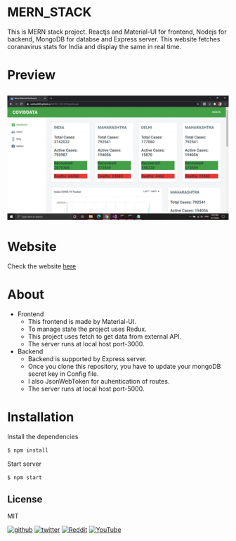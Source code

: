 # MERN_STACK
This is MERN stack project. Reactjs and Material-UI for frontend, Nodejs for backend, MongoDB for databse and Express server.
This website fetches coranavirus stats for India and display the same in real time.

# Preview

![simple calculator](https://github.com/subhash00/MERN_STACK/blob/master/mern.gif)
------
# Website
Check the website [here](https://subhash00.github.io/MERN_STACK/#/dashboard)

# About
* Frontend
  * This frontend is made by Material-UI.
  * To manage state the project uses Redux.
  * This project uses fetch to get data from external API.
  * The server runs at local host port-3000.
* Backend
  * Backend is supported by Express server.
  * Once you clone this repository, you have to update your mongoDB secret key in Config file.
  * I also JsonWebToken for auhentication of routes.
  * The server runs at local host port-5000.
# Installation
Install the dependencies
```sh
$ npm install
```
Start server
```sh
$ npm start
```
License
----
MIT

[<img src='https://cdn.jsdelivr.net/npm/simple-icons@3.0.1/icons/github.svg' alt='github' height='40'>](https://github.com/subhash00)  [<img src='https://cdn.jsdelivr.net/npm/simple-icons@3.0.1/icons/twitter.svg' alt='twitter' height='40'>](https://twitter.com/@codingGuru5) [<img src='https://cdn.jsdelivr.net/npm/simple-icons@3.0.1/icons/reddit.svg' alt='Reddit' height='40'>](https://www.reddit.com/user/coding-Guru) [<img src='https://cdn.jsdelivr.net/npm/simple-icons@3.0.1/icons/youtube.svg' alt='YouTube' height='40'>](https://www.youtube.com/channel/UCecHrGQQKOtWK9uOlxyUlWA)

